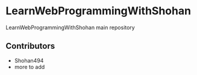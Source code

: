# LearnWebProgrammingWithShohan
LearnWebProgrammingWithShohan main repository

## Contributors

- Shohan494
- more to add